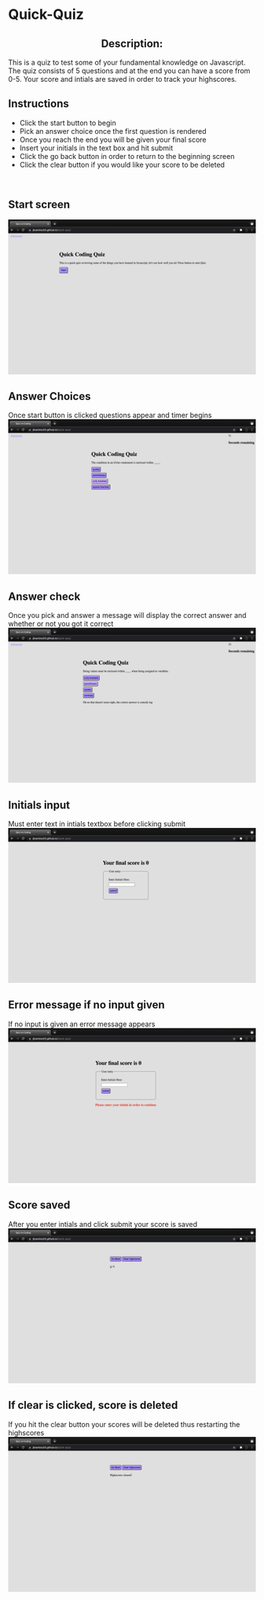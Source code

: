 # Quick-Quiz

<h2 align="center">Description:</h2>

This is a quiz to test some of your fundamental knowledge on Javascript. The quiz consists of 5 questions and at the end you can have a score from 0-5. Your score and intials are saved in order to track your highscores.

## Instructions

* Click the start button to begin
* Pick an answer choice once the first question is rendered 
* Once you reach the end you will be given your final score
* Insert your initials in the text box and hit submit
* Click the go back button in order to return to the beginning screen
* Click the clear button if you would like your score to be deleted
<br>

## Start screen

![Start screen](assets/images/startscreen.png)

## Answer Choices
Once start button is clicked questions appear and timer begins
![Answer choices](assets/images/answer-choices.png)

## Answer check
Once you pick and answer a message will display the correct answer and whether or not you got it correct
![Answer check](assets/images/answer-check.png)

## Initials input
Must enter text in intials textbox before clicking submit
![Initials input](assets/images/initials-input.png)

## Error message if no input given
If no input is given an error message appears
![No input given](assets/images/input-error.png)

## Score saved
After you enter intials and click submit your score is saved
![Score saved](assets/images/score-saved.png)

## If clear is clicked, score is deleted
If you hit the clear button your scores will be deleted thus restarting the highscores
![Scores cleared](assets/images/scores-cleared.png)

